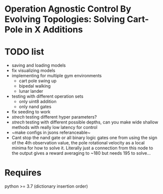 # Operation Agnostic Control By Evolving Topologies: Solving Cart-Pole in X Additions

# TODO list

- saving and loading models
- fix visualizing models
- implementing for multiple gym environments
    - cart pole swing up
    - bipedal walking
    - lunar lander
- testing with different operation sets 
    - only uint8 addition 
    - only nand gates 
- fix seeding to work 
- *strech* testing different hyper parameters?
- *strech* testing with different possible depths, can you make wide shallow methods with really low latency for control
- ~make configs in jsons referanceable~
- Cant stop the nand gate or all binary logic gates one from using the sign of the 4th observation value, the pole rotational velocity as a local minima for how to solve it. Literally just a connection from this node to the output gives a reward averaging to ~180 but needs 195 to solve...


# Requires

python >= 3.7 (dictionary insertion order)
